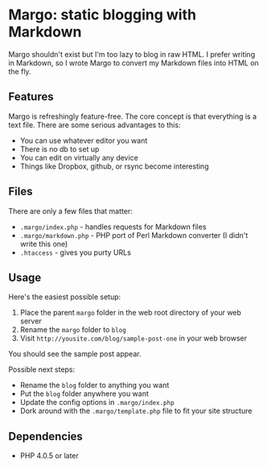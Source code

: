 Margo: static blogging with Markdown
====

Margo shouldn't exist but I'm too lazy to blog in raw HTML. I prefer writing in Markdown, so I wrote Margo to convert my Markdown files into HTML on the fly. 

Features
----

Margo is refreshingly feature-free. The core concept is that everything is a text file. There are some serious advantages to this:

* You can use whatever editor you want
* There is no db to set up
* You can edit on virtually any device
* Things like Dropbox, github, or rsync become interesting

Files
----

There are only a few files that matter:

* `.margo/index.php` - handles requests for Markdown files
* `.margo/markdown.php` - PHP port of Perl Markdown converter (I didn't write this one)
* `.htaccess` - gives you purty URLs

Usage
----

Here's the easiest possible setup:

1. Place the parent `margo` folder in the web root directory of your web server
1. Rename the `margo` folder to `blog`
1. Visit `http://yousite.com/blog/sample-post-one` in your web browser

You should see the sample post appear. 

Possible next steps:

* Rename the `blog` folder to anything you want
* Put the `blog` folder anywhere you want
* Update the config options in `.margo/index.php`
* Dork around with the `.margo/template.php` file to fit your site structure

Dependencies
----

* PHP 4.0.5 or later

